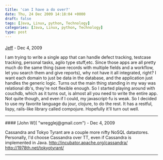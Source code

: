 ```yaml
---
title: 'can I have a do over?'
date: Thu, 24 Dec 2009 14:18:04 +0000
draft: false
tags: [Java, Linux, python, Technology]
categories: [Java, Linux, python, Technology]
type: post
---
```



#### 
[Jeff]( "jweiss@redhat.com") - <time datetime="2009-12-24 18:49:34">Dec 4, 2009</time>

I am trying to write a single app that can handle defect tracking, testcase tracking, personal tasks, agilo type stuff,etc. Since those apps are all pretty much do the same thing (save records with multiple fields and a workflow, let you search them and give reports), why not have it all integrated, right? I want each domain to just be data in the database, and the application just handles the generic logic. Turns out the main thing standing in my way was relational db's, they're not flexible enough. So I started playing around with couchdb, which as it turns out, is almost all you need to write the entire app. Not quite though, and even if I could, my javascript-fu is weak. So I decided to use my favorite language du jour, clojure, to do the rest. It has a restful, lispy, rails-like library called compojure. Hopefully it'll turn out well.
<hr />
#### 
[John W]( "wregglej@gmail.com") - <time datetime="2009-12-24 12:04:47">Dec 4, 2009</time>

Cassandra and Tokyo Tyrant are a couple more nifty NoSQL datastores. Personally, I'd choose Cassandra over TT, even if Cassandra is implemented in Java. http://incubator.apache.org/cassandra/ http://1978th.net/tokyotyrant/
<hr />
